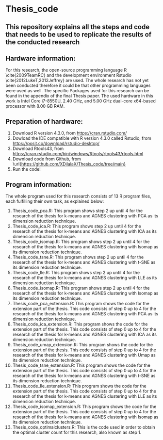 # Thesis_code
This repository explains all the steps and code that needs to be used to replicate the results of the conducted research
-----------------------------------------------------------------------------------------------------------------
Hardware information: 
-----------------------------------------------------------------------------------------------------------------
For this research, the open-source programming language R \cite{2009TeamRC} and the development environment Rstudio \cite{2012LukeT,2012Jeffrey} are used. The whole research has not yet been conducted therefore it could be that other programming languages were used as well. The specific Packages used for this research can be found in the appendix of the final Thesis paper. The used hardware in this work is Intel Core i7-8550U, 2.40 GHz, and 5.00 GHz dual-core x64-based processor with 8.00 GB RAM. 

Preparation of hardware: 
-----------------------------------------------------------------------------------------------------------------
1. Download R version 4.3.0, from https://cran.rstudio.com/
2. Dowload the IDE compatible with R version 4.3.0 called Rstudio, from https://posit.co/download/rstudio-desktop/
3. Download Rtools43, from https://cran.rstudio.com/bin/windows/Rtools/rtools43/rtools.html
4. Download code from Github, from \url{https://github.com/XDilalaX/Thesis_code/tree/main}
5. Run the code!

Program information: 
-----------------------------------------------------------------------------------------------------------------
The whole program used for this research consists of 13 R program files, each fulfilling their own task, as explained below: 

1.  Thesis_code_pca.R: This program shows step 2 up until 4 for the research of the thesis for k-means and AGNES clustering with PCA as its dimension reduction technique. 
2. Thesis_code_ica.R: This program shows step 2 up until 4 for the research of the thesis for k-means and AGNES clustering with ICA as its dimension reduction technique.
3. Thesis_code_isomap.R: This program shows step 2 up until 4 for the research of the thesis for k-means and AGNES clustering with Isomap as its dimension reduction technique.
4. Thesis_code_tsne.R: This program shows step 2 up until 4 for the research of the thesis for k-means and AGNES clustering with t-SNE as its dimension reduction technique. 
5. Thesis_code_lle.R: This program shows step 2 up until 4 for the research of the thesis for k-means and AGNES clustering with LLE as its dimension reduction technique. 
6. Thesis_code_isomap.R: This program shows step 2 up until 4 for the research of the thesis for k-means and AGNES clustering with Isomap as its dimension reduction technique.
7. Thesis_code_pca_extension.R: This program shows the code for the extension part of the thesis. This code consists of step 0 up to 4 for the research of the thesis for k-means and AGNES clustering with PCA as its dimension reduction technique. 
8. Thesis_code_ica_extension.R: This program shows the code for the extension part of the thesis. This code consists of step 0 up to 4 for the research of the thesis for k-means and AGNES clustering with ICA as its dimension reduction technique. 
9. Thesis_code_umap_extension.R: This program shows the code for the extension part of the thesis. This code consists of step 0 up to 4 for the research of the thesis for k-means and AGNES clustering with Umap as its dimension reduction technique.
10. Thesis_code_tsne_extension.R: This program shows the code for the extension part of the thesis. This code consists of step 0 up to 4 for the research of the thesis for k-means and AGNES clustering with t-SNE as its dimension reduction technique.
11. Thesis_code_lle_extension.R: This program shows the code for the extension part of the thesis. This code consists of step 0 up to 4 for the research of the thesis for k-means and AGNES clustering with LLE as its dimension reduction technique.
12. Thesis_code_isomap_extension.R: This program shows the code for the extension part of the thesis. This code consists of step 0 up to 4 for the research of the thesis for k-means and AGNES clustering with Isomap as its dimension reduction technique.
13. Thesis_code_optimalclusters.R: This is the code used in order to obtain the optimal cluster count for this research, also known as step 1. 
